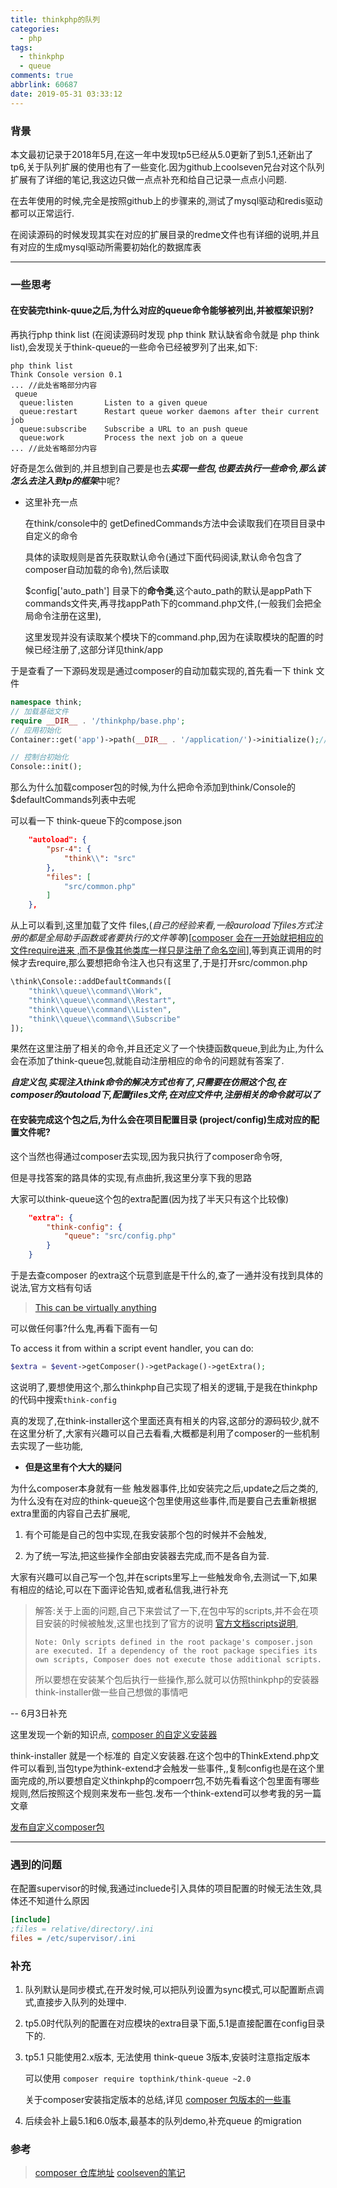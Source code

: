 ```yaml
---
title: thinkphp的队列
categories:
  - php
tags:
  - thinkphp
  - queue
comments: true
abbrlink: 60687
date: 2019-05-31 03:33:12
---
```


### 背景

本文最初记录于2018年5月,在这一年中发现tp5已经从5.0更新了到5.1,还新出了tp6,关于队列扩展的使用也有了一些变化.因为github上coolseven兄台对这个队列扩展有了详细的笔记,我这边只做一点点补充和给自己记录一点点小问题.

在去年使用的时候,完全是按照github上的步骤来的,测试了mysql驱动和redis驱动都可以正常运行.

在阅读源码的时候发现其实在对应的扩展目录的redme文件也有详细的说明,并且有对应的生成mysql驱动所需要初始化的数据库表

***



### 一些思考

#### 在安装完think-quue之后,为什么对应的queue命令能够被列出,并被框架识别?

再执行php think list (在阅读源码时发现 php think 默认缺省命令就是 php think list),会发现关于think-queue的一些命令已经被罗列了出来,如下:

```shell
php think list
Think Console version 0.1
... //此处省略部分内容
 queue
  queue:listen       Listen to a given queue
  queue:restart      Restart queue worker daemons after their current job
  queue:subscribe    Subscribe a URL to an push queue
  queue:work         Process the next job on a queue
... //此处省略部分内容
```

好奇是怎么做到的,并且想到自己要是也去***实现一些包,也要去执行一些命令,那么该怎么去注入到tp的框架***中呢?

- 这里补充一点

  在think/console中的 getDefinedCommands方法中会读取我们在项目目录中自定义的命令

  具体的读取规则是首先获取默认命令(通过下面代码阅读,默认命令包含了composer自动加载的命令),然后读取

  $config['auto_path'] 目录下的**命令类**,这个auto_path的默认是appPath下commands文件夹,再寻找appPath下的command.php文件,(一般我们会把全局命令注册在这里),

  这里发现并没有读取某个模块下的command.php,因为在读取模块的配置的时候已经注册了,这部分详见think/app

于是查看了一下源码发现是通过composer的自动加载实现的,首先看一下 think 文件

```php
namespace think;
// 加载基础文件
require __DIR__ . '/thinkphp/base.php';
// 应用初始化
Container::get('app')->path(__DIR__ . '/application/')->initialize();//在这一步的时候其实已经注入了相关的命令,think/App 中的initialize方法中(大概244行)可以看到加载注册了composer引入的包

// 控制台初始化
Console::init();
```

那么为什么加载composer包的时候,为什么把命令添加到think/Console的$defaultCommands列表中去呢

可以看一下 think-queue下的compose.json

```json
    "autoload": {
        "psr-4": {
            "think\\": "src"
        },
        "files": [
            "src/common.php"
        ]
    },
```

从上可以看到,这里加载了文件 files,(*自己的经验来看,一般auroload下files方式注册的都是全局助手函数或者要执行的文件等等*)[<u>composer 会在一开始就把相应的文件require进来 ,而不是像其他类库一样只是注册了命名空间</u>],等到真正调用的时候才去require,那么要想把命令注入也只有这里了,于是打开src/common.php

```php
\think\Console::addDefaultCommands([
    "think\\queue\\command\\Work",
    "think\\queue\\command\\Restart",
    "think\\queue\\command\\Listen",
    "think\\queue\\command\\Subscribe"
]);
```

果然在这里注册了相关的命令,并且还定义了一个快捷函数queue,到此为止,为什么会在添加了think-queue包,就能自动注册相应的命令的问题就有答案了.

***自定义包,实现注入think命令的解决方式也有了,只需要在仿照这个包,在composer的autoload下,配置files文件,在对应文件中,注册相关的命令就可以了***

#### 在安装完成这个包之后,为什么会在项目配置目录 (project/config)生成对应的配置文件呢?

这个当然也得通过composer去实现,因为我只执行了composer命令呀,

但是寻找答案的路具体的实现,有点曲折,我这里分享下我的思路

大家可以think-queue这个包的extra配置(因为找了半天只有这个比较像)

```json
    "extra": {
        "think-config": {
            "queue": "src/config.php"
        }
    }
```

于是去查composer 的extra这个玩意到底是干什么的,查了一通并没有找到具体的说法,官方文档有句话

> [This can be virtually anything](https://getcomposer.org/doc/04-schema.md#extra)

可以做任何事?什么鬼,再看下面有一句

To access it from within a script event handler, you can do:

```php
$extra = $event->getComposer()->getPackage()->getExtra();
```

这说明了,要想使用这个,那么thinkphp自己实现了相关的逻辑,于是我在thinkphp的代码中搜索`think-config`

真的发现了,在think-installer这个里面还真有相关的内容,这部分的源码较少,就不在这里分析了,大家有兴趣可以自己去看看,大概都是利用了composer的一些机制去实现了一些功能,

- **但是这里有个大大的疑问**

为什么composer本身就有一些 触发器事件,比如安装完之后,update之后之类的,为什么没有在对应的think-queue这个包里使用这些事件,而是要自己去重新根据extra里面的内容自己去扩展呢,

1. 有个可能是自己的包中实现,在我安装那个包的时候并不会触发,

2. 为了统一写法,把这些操作全部由安装器去完成,而不是各自为营.

大家有兴趣可以自己写一个包,并在scripts里写上一些触发命令,去测试一下,如果有相应的结论,可以在下面评论告知,或者私信我,进行补充

> 解答:关于上面的问题,自己下来尝试了一下,在包中写的scripts,并不会在项目安装的时候被触发,这里也找到了官方的说明 [官方文档scripts说明](<https://getcomposer.org/doc/articles/scripts.md>),
>
> ```
> Note: Only scripts defined in the root package's composer.json are executed. If a dependency of the root package specifies its own scripts, Composer does not execute those additional scripts.
> ```
>
> 所以要想在安装某个包后执行一些操作,那么就可以仿照thinkphp的安装器think-installer做一些自己想做的事情吧



-- 6月3日补充

这里发现一个新的知识点, [composer 的自定义安装器](<https://getcomposer.org/doc/articles/custom-installers.md>) 

think-installer 就是一个标准的 自定义安装器.在这个包中的ThinkExtend.php文件可以看到,当包type为think-extend才会触发一些事件,,复制config也是在这个里面完成的,所以要想自定义thinkphp的compoerr包,不妨先看看这个包里面有哪些规则,然后按照这个规则来发布一些包.发布一个think-extend可以参考我的另一篇文章

[发布自定义composer包](/2019/06/03/其他/发布自定义composer包/)

---



### 遇到的问题

在配置supervisor的时候,我通过incluede引入具体的项目配置的时候无法生效,具体还不知道什么原因

```ini
[include]
;files = relative/directory/.ini
files = /etc/supervisor/.ini
```

 

### 补充

1. 队列默认是同步模式,在开发时候,可以把队列设置为sync模式,可以配置断点调式,直接步入队列的处理中.

2. tp5.0时代队列的配置在对应模块的extra目录下面,5.1是直接配置在config目录下的.

3. tp5.1 只能使用2.x版本, 无法使用 think-queue 3版本,安装时注意指定版本

   可以使用  ``composer require topthink/think-queue ~2.0`` 

   关于composer安装指定版本的总结,详见 [composer 包版本的一些事]([https://blog.sydy1314.com/2019/05/31/%E5%85%B6%E4%BB%96/composer%E5%8C%85%E7%89%88%E6%9C%AC%E7%9A%84%E4%B8%80%E4%BA%9B%E4%BA%8B/](https://blog.sydy1314.com/2019/05/31/其他/composer包版本的一些事/))

4. 后续会补上最5.1和6.0版本,最基本的队列demo,补充queue 的migration



### 参考

> [composer 仓库地址](https://packagist.org/packages/topthink/think-queue)
> [coolseven的笔记](https://github.com/coolseven/notes/tree/master/thinkphp-queue)

